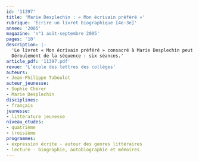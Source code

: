 ```yaml
---
id: '11397'
title: 'Marie Desplechin : « Mon écrivain préféré »'
rubrique: 'Écrire un livret biographique [4e-3e]'
annee: '2005'
magazine: 'n°1 août-septembre 2005'
pages: '10'
description: |-
  'Le livret « Mon écrivain préféré » consacré à Marie Desplechin peut constituer le support d’une séquence de début d’année permettant d’évaluer quelques-unes des compétences des élèves, surtout dans le domaine de l’écriture. C’est dans le cadre de cette dominante que cet article propose d’aborder le livret : spécificités du style biographique de Sophie Chérer, procédures d’écriture imitative demandées aux élèves, retour sur ses propres écrits. Ce volume est également l’occasion de motiver la lecture personnelle, d’inviter les élèves à aller à la rencontre non seulement de l’auteur, mais de ses œuvres. C’est ce que propose également cette séquence. La trame de travail se compose de suggestions parfois rapides, de pistes successives que chacun adaptera, complètera, modulera selon ses envies, son niveau d’enseignement (quatrième ou troisième), les réactions et capacités de ses élèves. La séquence peut aussi trouver sa place à d’autres moments de l’année, par exemple, en lien avec l’étude de l’écriture autobiographique en troisième.
  Déroulement de la séquence : six séances.'
article_pdf: '11397.pdf'
revue: 'L’école des lettres des collèges'
auteurs:
- Jean-Philippe Taboulot
auteur_jeunesse:
- Sophie Chérer
- Marie Desplechin
disciplines:
- français
jeunesse:
- littérature jeunesse
niveau_etudes:
- quatrième
- troisième
programmes:
- expression écrite - autour des genres littéraires
- lecture - biographie, autobiographie et mémoires
---
```

